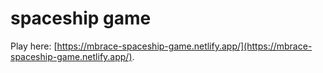 # spaceship game

Play here: [https://mbrace-spaceship-game.netlify.app/](https://mbrace-spaceship-game.netlify.app/).